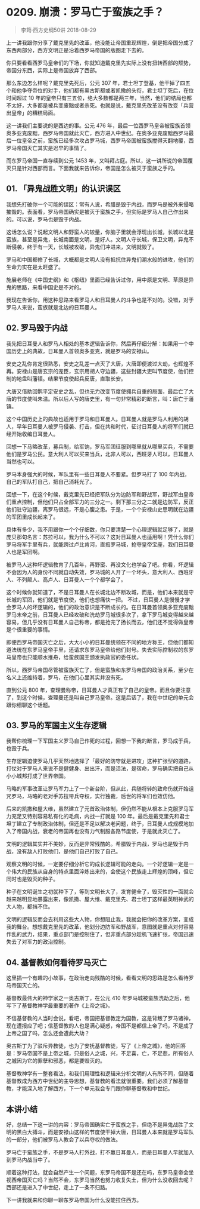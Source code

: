 # 0209. 崩溃：罗马亡于蛮族之手？
> 李筠·西方史纲50讲
2018-08-29

上一讲我跟你分享了戴克里先的改革，他没能让帝国重现辉煌，倒是把帝国分成了东西两部分，西方文明正是沿着西罗马帝国的版图走下去的。

你只要看看西罗马皇帝们的下场，你就知道戴克里先实际上没有扭转西部的颓势，帝国分东西，实际上是帝国放弃了西部。

那么东边怎么样呢？戴克里先死后，公元 307 年，君士坦丁登基，他干掉了四五个和他争夺帝位的对手，他们都有奥古斯都或者凯撒的头衔，君士坦丁死后，在位时间超过 10 年的皇帝只有三五位，绝大多数都是两三年，当然，他们的结局也都不太好，大多都是被兵变废黜或者杀死。也就是说，戴克里先改革没有改变「兵营出皇帝」的糟糕局面。

这一讲我们主要说的是西边的事。公元 476 年，最后一位西罗马皇帝被蛮族首领奥多亚克废黜，西罗马帝国就此灭亡，西方进入中世纪。在奥多亚克废黜西罗马最后一位皇帝之前，蛮族已经多次攻占罗马城，西罗马帝国被蛮族搅得天翻地覆，西罗马帝国灭亡其实是迟早的事情了。

而东罗马帝国一直存续到公元 1453 年，又叫拜占庭。所以，这一讲所说的帝国覆灭只是针对西部而言。下面我就来告诉你，帝国是怎么被灭于蛮族之手的。

## 01. 「异鬼战胜文明」的认识误区

我想先打破你一个可能的误区：常有人说，希腊是毁于内战，而罗马是被外来侵略摧毁的。表面看，罗马帝国确实是被灭于蛮族之手，但实际是罗马人自己作出来的。可以说，罗马也是毁于内战。

这话怎么说？说起文明人和野蛮人的较量，你脑子里就会浮现出长城，长城以北是蛮族，甚至是异鬼，长城南面是文明，是好人。文明人守长城，保卫文明，异鬼不断侵袭，终于有一天，长城被攻破，异鬼们冲进来，文明就毁了。

罗马和中国都修了长城，大概都是文明人没有抵抗住异鬼们潮水般的进攻，他们的生命力实在是太旺盛了。

施展老师在《中国史纲》和《枢纽》里面已经告诉过你，用中原是文明、草原是异鬼的思路，来看中国史是不对的。

我现在告诉你，用这种思路来看罗马人和日耳曼人的斗争也是不对的。没错，对于罗马人来说，蛮族就是北边的日耳曼人。

## 02. 罗马毁于内战

我先把日耳曼人和罗马人相处的基本逻辑告诉你，然后再仔细分解：如果用一个中国历史上的典故，日耳曼人首领奥多亚克，就是罗马的安禄山。

安史之乱你肯定很熟悉，安史之乱差一点灭了大唐，大唐即便渡过大劫，也辉煌不再。安禄山是唐玄宗的宠臣，玄宗用胡人守边疆，这些封疆大吏叫节度使，他们控制的地盘叫藩镇。结果节度使起兵反唐，直取长安。

大唐又借助回鹘平定安史之乱，但也无力改变节度使拥兵自重的局面，最后亡了大唐的节度使叫朱温。所以后人写的唐史里，有一句非常精彩的断言，叫：唐亡于藩镇。

这个中国历史上的典故也适用于罗马和日耳曼人。日耳曼人就是罗马人利用的胡人，早年日耳曼人被罗马侵袭、打击，但在共和时代，征讨日耳曼人的将军们就已经开始收编日耳曼人。

回想一下马略改革，募兵制，给军饷，罗马军团征服到哪里就从哪里买兵，不需要他们是罗马公民。意大利人可以买来当兵，北非人可以，西班牙人可以，日耳曼人当然也可以。

罗马本身强大的时候，军队里有一些日耳曼人不要紧。但罗马打了 100 年内战，自己的军队打自己，把自己消耗光了。

回想一下，在这个时候，戴克里先已经把军队分为边防军和野战军，野战军由皇帝们重点控制，但他们只占全部军力的三分之一。剩下那三分之二就是边防军，反正他们驻守边疆，离罗马很远，不是心腹之患。于是，一个个安禄山史思明就在边疆的军团里成长起来了。

具体有多少，我不用跟你一个个仔细数，你只要清楚一个心理逻辑就足够了，就是庞贝那句名言：苏拉可以，我为什么不可以？这对日耳曼人也适用啊！凭什么你们罗马将军手里有兵，就能跨过卢比肯河，直捣罗马城，抢夺皇帝宝座，我们日耳曼人也是军团啊。

被罗马人这种坏逻辑教育了几百年，再野蛮、再没文化也学会了吧。你看，坏逻辑不会因为人的身份不同就自动失效，罗马城的人开了一个坏头，意大利人、西班牙人、不列颠人、高卢人、日耳曼人一个个都学会了。

这个时候你就知道了，不是日耳曼人在长城北边不断攻城，而是，他们本来就是守长城的军团，他们就是节度使，他们也想痛快一把。
不过，日耳曼人是慢慢才学会罗马人的坏逻辑的，他们的政治意识是不断成长的。在日耳曼首领奥多亚克废黜罗马末帝之前，日耳曼人已经攻破和洗劫罗马城很多次了，拿下罗马城变得越来越容易，但几乎没有日耳曼人自己称帝，都是抢完了扬长而去，他们还不觉得做皇帝是个很重要的事情。

即便西罗马帝国灭亡之后，大大小小的日耳曼统领在不同的地方称王，但他们都知道法统在东罗马皇帝手里，还请求东罗马皇帝给他们封号。失去实际控制权的东罗马皇帝也只能顺水推舟，给蛮族国王颁发执政官的委任状。

所以，西罗马帝国尽管被蛮族灭亡了，但是蛮族和东罗马帝国的政治关系，至少在名义上还维持着，罗马，在他们心里其实并没有死。

直到公元 800 年，查理曼称帝，日耳曼人才真正有了自己的皇帝。而且你要注意了，到这个时候，查理曼还是叫自己罗马皇帝。这是后话了，我在中世纪的单元会跟你细聊这个话题。

## 03. 罗马的军国主义生存逻辑

我帮你梳理一下军国主义罗马自己作死的过程，回想一下我的断言，罗马成于兵，也毁于兵。

生存逻辑迫使罗马几乎天然地选择了「最好的防守就是进攻」这种扩张型的道路，打仗对于罗马人来说不是健健身、出出汗，而是活法，是宿命，罗马确实把自己从小小城邦打成了世界帝国。

马略的军事改革让罗马军力上了一个新台阶，但从此，兵随将转的致命伤就开始诅咒罗马，马略的老对手苏拉带兵夺权，实行独裁，后世的将军们也效仿他。

后来的凯撒和屋大维，虽然建立了元首政治体制，但仍然不能从根本上克服罗马军力充足又特别容易私有化的毛病，内战一打就是 100 年。最后是戴克里先和君士坦丁建立了专制政治体制，但还是不足以解决老问题，终于，日耳曼人成规模地加入了帝国内战，衰老的帝国再也没有力气制服各路节度使，于是就此灭亡了。

文明的逻辑其实并不美妙，反而是非常残酷的。希腊毁于内战，罗马也是毁于内战，没有敌人打败他们，是他们自己打败了自己。

观察文明的时候，一定要仔细分析它的成长逻辑可能的走向。一个好逻辑一定是一个伟大的民族从自身的特点里面淬炼出来的，会使这个民族走上辉煌的顶峰，但它同时也是毁灭的种子。

种子在文明诞生之初就种下了，等到文明长大了，发育健全了，毁灭性的一面就会越来越明显地暴露出来，像凯撒、屋大维、戴克里先、君士坦丁这样最英明神武的大人物，都挡不住。

文明的逻辑反而会去利用这些大人物，你想阻止我，我就会把你的改革方案，变成我的舞台。想想戴克里先的改革，他划分边防军和野战军，意图就是重点对付容易作乱的武力，结果，重点部门是控制住了，但非重点部分趁机飞速扩张，帝国迅速失去了对军力的政治控制。

## 04. 基督教如何看待罗马灭亡

这里插一个有趣的小故事，在政治走向残酷的时候，看看文明的思路是怎么看待罗马帝国灭亡的。

基督教最伟大的神学家之一奥古斯丁，在公元 410 年罗马城被蛮族洗劫之后，他写下了基督教神学最重要的著作《上帝之城》。

不信基督教的人当时会说，看吧，帝国把基督教定为国教，这是背叛了罗马诸神，现在遭报应了吧；信基督教的人也是满心疑惑，帝国不是都信上帝了吗，不是成了上帝之国了吗，怎么还会遭此大劫？

奥古斯丁为了驳斥异教徒，也为了安抚基督教徒，写了《上帝之城》，他的回答是：罗马帝国不是上帝之城，只是俗人之城，兴，不足喜，亡，不足悲，所有俗人之城因为它的罪孽和邪恶，都是要毁灭的。

基督教神学有一整套看法，和我们用理性和逻辑来分析文明的人有所不同，但随着基督教成为西方中世纪的主导思想，基督教的看法就很重要。我们必须了解基督教，才能深入地了解西方，下一个单元我会专门跟你聊基督教和中世纪。

## 本讲小结

好，总结一下这一讲的内容：罗马帝国确实亡于蛮族之手，但绝不是异鬼战胜了文明的黑白大搏斗，而是安禄山这样的节度使干掉大唐，日耳曼人本来就是罗马军队的一部分，他们被罗马人教会了以兵夺权的做法。

罗马亡于蛮族之手，不是罗马人打外战，打不赢日耳曼人，而是日耳曼人早就加入到罗马内战当中了。

顺着这种打法，就会自然产生一个问题，东罗马帝国不是还在吗，东罗马皇帝会坐视西帝国灭亡吗？当然不会，东罗马当然也努力收复失土，但为什么没收回去呢？西部还是进入了中世纪，走上了一条不归路。

下一讲我就来和你聊一聊东罗马帝国为什么没能拉住西方。
